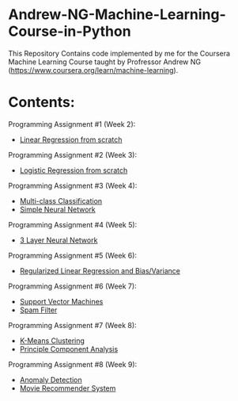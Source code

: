 # Andrew-NG-Machine-Learning-Course-in-Python
This Repository Contains code implemented by me for the Coursera Machine Learning Course taught by Profressor Andrew NG (https://www.coursera.org/learn/machine-learning).

# Contents:

Programming Assignment #1 (Week 2):
- [Linear Regression from scratch](https://github.com/raofida75/Data-Science-Courses/blob/main/Coursera%20--%20Machine-Learning/Week%202/ex1/GD%20Algorithm.ipynb) 

Programming Assignment #2 (Week 3): 
- [Logistic Regression from scratch](https://bit.ly/36aVczW)

Programming Assignment #3 (Week 4): 
- [Multi-class Classification](https://bit.ly/353kFMq)
- [Simple Neural Network](https://bit.ly/2U0fQNw)

Programming Assignment #4 (Week 5): 
- [3 Layer Neural Network](https://bit.ly/2I9i0b0)

Programming Assignment #5 (Week 6): 
- [Regularized Linear Regression and Bias/Variance](https://bit.ly/3ez6lye)

Programming Assignment #6 (Week 7): 
- [Support Vector Machines](https://bit.ly/3lbvHF8)
- [Spam Filter](https://bit.ly/3p8E7PZ)

Programming Assignment #7 (Week 8): 
- [K-Means Clustering](https://bit.ly/3eyWfgS) 
- [Principle Component Analysis](https://bit.ly/3exm0yc) 

Programming Assignment #8 (Week 9): 
- [Anomaly Detection](https://bit.ly/38y65ij)
- [Movie Recommender System](https://bit.ly/356iIP8)
